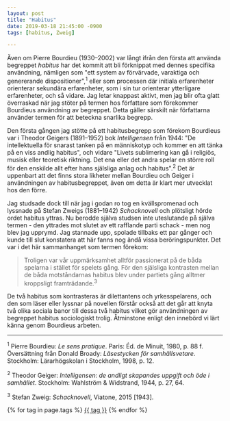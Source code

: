 ```yaml
---
layout: post  
title: "Habitus"  
date: 2019-03-18 21:45:00 -0900  
tags: [habitus, Zweig]  

---
```


Även om Pierre Bourdieu (1930&ndash;2002) var långt ifrån den första att använda begreppet _habitus_
har det kommit att bli förknippat med dennes specifika användning, nämligen som "ett system av 
förvärvade, varaktiga och genererande dispositioner",<sup>1</sup> eller som processen där initiala 
erfarenheter orienterar sekundära erfarenheter, som i sin tur orienterar ytterligare erfarenheter, 
och så vidare. Jag letar knappast aktivt, men jag blir ofta glatt överraskad när jag stöter på termen
hos författare som förekommer Bourdieus användning av begreppet. Detta gäller särskilt när författarna
använder termen för att beteckna snarlika begrepp.

Den första gången jag stötte på ett habitusbegrepp som förekom Bourdieus var i Theodor Geigers
(1891&ndash;1952) bok _Intelligensen_ från 1944: "De intellektuella för snarast tanken på en människotyp
och kommer en att tänka på en viss andlig habitus", och vidare "Livets sublimering kan gå i 
religiös, musisk eller teoretisk riktning. Det ena eller det andra spelar en större roll för 
den enskilde allt efter hans själsliga anlag och habitus".<sup>2</sup> Det är uppenbart att det finns stora
likheter mellan Bourdieu och Geiger i användningen av habitusbegreppet, även om detta är klart mer utvecklat 
hos den förre.

Jag studsade dock till när jag i godan ro tog en kvällspromenad och lyssnade på Stefan Zweigs (1881&ndash;1942)
_Schacknovell_ och plötsligt hörde ordet habitus yttras. Nu berodde själva studsen inte uteslutande på
själva termen - den yttrades mot slutet av ett rafflande parti schack - men nog blev jag upprymd. Jag stannade
upp, spolade tillbaks ett par gånger och kunde till slut konstatera att här fanns nog ändå vissa beröringspunkter.
Det var i det här sammanhanget som termen förekom:

> Troligen var vår uppmärksamhet alltför passionerat på de båda spelarna i stället för spelets gång. 
För den själsliga kontrasten mellan de båda motståndarnas habitus blev under partiets gång alltmer 
kroppsligt framträdande.<sup>3</sup> 

De två habitus som kontrasteras är dilettantens och yrkesspelarens, och den som läser eller lyssnar på 
novellen förstår också att det går att knyta två olika sociala banor till dessa två habitus vilket gör
användningen av begreppet habitus sociologiskt trolig. Åtminstone enligt den innebörd vi lärt känna genom
Bourdieus arbeten.

___
<sup>1</sup> Pierre Bourdieu: _Le sens pratique_. Paris: Éd. de Minuit, 1980, p. 88 f. Översättning från 
Donald Broady: _Läsestycken för samhällsvetare_. Stockholm: Lärarhögskolan i Stockholm, 1998, p. 12.

<sup>2</sup> Theodor Geiger: _Intelligensen: de andligt skapandes uppgift och öde i samhället_. 
Stockholm: Wahlström & Widstrand, 1944, p. 27, 64.

<sup>3</sup> Stefan Zweig: _Schacknovell_, Viatone, 2015 [1943].




{% for tag in page.tags %} <a href="/tags/{{ tag }}/">{{ tag }}</a> {% endfor %}
